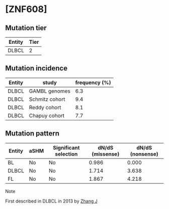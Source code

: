 # [ZNF608]

## Mutation tier

|Entity|Tier|
|------|----|
|DLBCL |2   |

## Mutation incidence

|Entity|study         |frequency (%)|
|------|--------------|-------------|
|DLBCL |GAMBL genomes |6.3          |
|DLBCL |Schmitz cohort|9.4          |
|DLBCL |Reddy cohort  |8.1          |
|DLBCL |Chapuy cohort |7.7          |

## Mutation pattern

|Entity|aSHM|Significant selection|dN/dS (missense)|dN/dS (nonsense)|
|------|----|---------------------|----------------|----------------|
|BL    |No  |No                   |0.986           |0.000           |
|DLBCL |No  |No                   |1.714           |3.638           |
|FL    |No  |No                   |1.867           |4.218           |


> [!NOTE]
> First described in DLBCL in 2013 by [Zhang J](https://pubmed.ncbi.nlm.nih.gov/23292937)